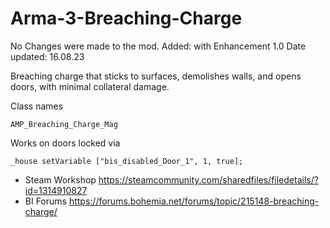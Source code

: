 # Arma-3-Breaching-Charge
No Changes were made to the mod.
Added: with Enhancement 1.0
Date updated: 16.08.23

Breaching charge that sticks to surfaces, demolishes walls, and opens doors, with minimal collateral damage.

Class names

`AMP_Breaching_Charge_Mag`

Works on doors locked via

```
_house setVariable ["bis_disabled_Door_1", 1, true];
```

- Steam Workshop https://steamcommunity.com/sharedfiles/filedetails/?id=1314910827
- BI Forums https://forums.bohemia.net/forums/topic/215148-breaching-charge/
